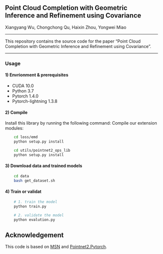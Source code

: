 ## Point Cloud Completion with Geometric Inference and Refinement using Covariance

Xiangyang Wu, Chongchong Qu, Haixin Zhou, Yongwei Miao

-----------

This repository contains the source code for the paper “Point Cloud Completion with Geometric Inference and Refinement using Covariance”.

-----


### Usage

#### 1) Envrionment & prerequisites

- CUDA 10.0
- Python 3.7
- Pytorch 1.4.0
- Pytorch-lightning 1.3.8

#### 2) Compile

Install this library by running the following command:
Compile our extension modules:  

```bash
    cd loss/emd
    python setup.py install

    cd utils/pointnet2_ops_lib
    python setup.py install
```

#### 3) Download data and trained models
```bash
    cd data
    bash get_dataset.sh
```

#### 4) Train or validat
```bash
    # 1. train the model
    python train.py 
    
    # 2. validate the model
    python evalution.py
```

## Acknowledgement

This code is based on  [MSN](https://github.com/Colin97/MSN-Point-Cloud-Completion) and [Pointnet2.Pytorch](https://github.com/erikwijmans/Pointnet2_PyTorch).
